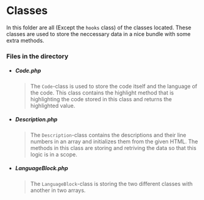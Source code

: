 # Classes
In this folder are all (Except the `hooks` class) of the classes located.
These classes are used to store the neccessary data in a nice bundle with some extra methods.

### Files in the directory

* ##### Code.php
  > The `Code`-class is used to store the code itself and the language of the code.
  > This class contains the highlight method that is highlighting the code stored in this class and returns the highlighted value.

* ##### Description.php
  > The `Description`-class contains the descriptions and their line numbers in an array and initializes them from the given HTML.
  > The methods in this class are storing and retriving the data so that this logic is in a scope.

* ##### LanguageBlock.php
  > The `LanguageBlock`-class is storing the two different classes with another in two arrays.

